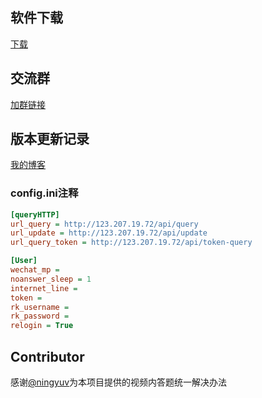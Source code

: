 ## 软件下载

[下载](https://github.com/bankroft/Fefs/releases)

## 交流群

[加群链接](https://jq.qq.com/?_wv=1027&k=5HimCLC)

## 版本更新记录

[我的博客](https://www.bankroft.cn/index.php/archives/41/, "my blog")

### config.ini注释

```ini
[queryHTTP]
url_query = http://123.207.19.72/api/query
url_update = http://123.207.19.72/api/update
url_query_token = http://123.207.19.72/api/token-query

[User]
wechat_mp = 
noanswer_sleep = 1
internet_line = 
token = 
rk_username = 
rk_password = 
relogin = True
```

## Contributor
感谢[@ningyuv](https://github.com/ningyuv '2018-10-5')为本项目提供的视频内答题统一解决办法